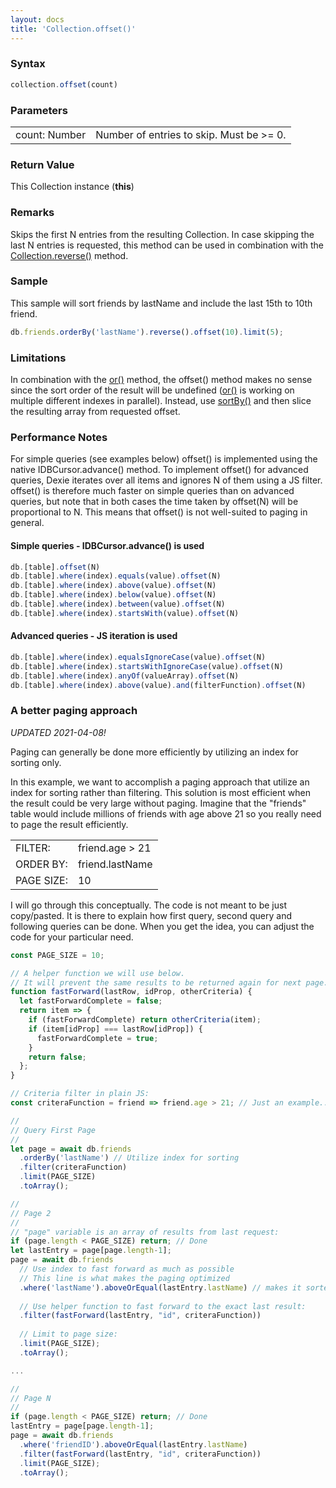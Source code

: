 ```yaml
---
layout: docs
title: 'Collection.offset()'
---
```


### Syntax

```javascript
collection.offset(count)
```

### Parameters

<table>
<tr><td>count: Number</td><td>Number of entries to skip. Must be &gt;= 0.</td></tr>
</table>

### Return Value

This Collection instance (**this**)

### Remarks

Skips the first N entries from the resulting Collection. In case skipping the last N entries is requested, this method can be used in combination with the [Collection.reverse()](/dexie/Collection/Collection.reverse()) method.

### Sample

This sample will sort friends by lastName and include the last 15th to 10th friend.

```javascript
db.friends.orderBy('lastName').reverse().offset(10).limit(5);
```

### Limitations

In combination with the [or()](/dexie/Collection/Collection.or()) method, the offset() method makes no sense since the sort order of the result will be undefined ([or()](/dexie/Collection/Collection.or()) is working on multiple different indexes in parallel). Instead, use [sortBy()](/dexie/Collection/Collection.sortBy()) and then slice the resulting array from requested offset.

### Performance Notes

For simple queries (see examples below) offset() is implemented using the native IDBCursor.advance() method. To implement offset() for advanced queries, Dexie iterates over all items and ignores N of them using a JS filter. offset() is therefore much faster on simple queries than on advanced queries, but note that in both cases the time taken by offset(N) will be proportional to N. This means that offset() is not well-suited to paging in general.

#### Simple queries - IDBCursor.advance() is used

```javascript
db.[table].offset(N)
db.[table].where(index).equals(value).offset(N)
db.[table].where(index).above(value).offset(N)
db.[table].where(index).below(value).offset(N)
db.[table].where(index).between(value).offset(N)
db.[table].where(index).startsWith(value).offset(N)
```

#### Advanced queries - JS iteration is used

```javascript
db.[table].where(index).equalsIgnoreCase(value).offset(N)
db.[table].where(index).startsWithIgnoreCase(value).offset(N)
db.[table].where(index).anyOf(valueArray).offset(N)
db.[table].where(index).above(value).and(filterFunction).offset(N)
```

### A better paging approach

*UPDATED 2021-04-08!*

Paging can generally be done more efficiently by utilizing an index for sorting only.

In this example, we want to accomplish a paging approach that utilize an index for sorting rather than filtering. This solution is most efficient when the result could be very large without paging. Imagine that the "friends" table would include millions of friends with age above 21 so you really need to page the result efficiently. 

| | |
|---------|-------|
| FILTER: | friend.age > 21 |
| ORDER BY: | friend.lastName |
| PAGE SIZE: | 10 |

I will go through this conceptually. The code is not meant to be just copy/pasted. It is there to explain how first query, second query and following queries can be done. When you get the idea, you can adjust the code for your particular need.

```javascript
const PAGE_SIZE = 10;

// A helper function we will use below.
// It will prevent the same results to be returned again for next page.
function fastForward(lastRow, idProp, otherCriteria) {
  let fastForwardComplete = false;
  return item => {
    if (fastForwardComplete) return otherCriteria(item);
    if (item[idProp] === lastRow[idProp]) {
      fastForwardComplete = true;
    }
    return false;
  };
}

// Criteria filter in plain JS:
const criteraFunction = friend => friend.age > 21; // Just an example...

//
// Query First Page
//
let page = await db.friends
  .orderBy('lastName') // Utilize index for sorting
  .filter(criteraFunction)
  .limit(PAGE_SIZE)
  .toArray();

//
// Page 2
//
// "page" variable is an array of results from last request:
if (page.length < PAGE_SIZE) return; // Done
let lastEntry = page[page.length-1];
page = await db.friends
  // Use index to fast forward as much as possible
  // This line is what makes the paging optimized
  .where('lastName').aboveOrEqual(lastEntry.lastName) // makes it sorted by lastName
  
  // Use helper function to fast forward to the exact last result:
  .filter(fastForward(lastEntry, "id", criteraFunction))
  
  // Limit to page size:
  .limit(PAGE_SIZE);
  .toArray();

...

//
// Page N
//
if (page.length < PAGE_SIZE) return; // Done
lastEntry = page[page.length-1];
page = await db.friends
  .where('friendID').aboveOrEqual(lastEntry.lastName)
  .filter(fastForward(lastEntry, "id", criteraFunction))
  .limit(PAGE_SIZE);
  .toArray();


```


